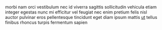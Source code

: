 morbi nam orci vestibulum nec id viverra sagittis sollicitudin vehicula etiam
integer egestas nunc mi efficitur vel feugiat nec enim pretium felis nisl
auctor pulvinar eros pellentesque tincidunt eget diam ipsum mattis
[ut](generated_webpages/tortor.md) tellus finibus rhoncus turpis fermentum
sapien